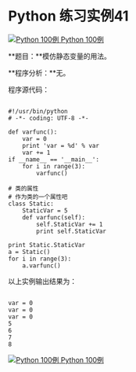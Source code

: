 Python 练习实例41
=============

 [![Python 100例](../images/up.gif)
 Python 100例](python-100-examples.html)


 **题目：**模仿静态变量的用法。

 **程序分析：**无。

 程序源代码：

 
```

#!/usr/bin/python
# -*- coding: UTF-8 -*-

def varfunc():
    var = 0
    print 'var = %d' % var
    var += 1
if __name__ == '__main__':
    for i in range(3):
        varfunc()

# 类的属性
# 作为类的一个属性吧
class Static:
    StaticVar = 5
    def varfunc(self):
        self.StaticVar += 1
        print self.StaticVar

print Static.StaticVar
a = Static()
for i in range(3):
    a.varfunc()

```

 以上实例输出结果为：

 
```

var = 0
var = 0
var = 0
5
6
7
8

```

[![Python 100例](../images/up.gif)
 Python 100例](python-100-examples.html)